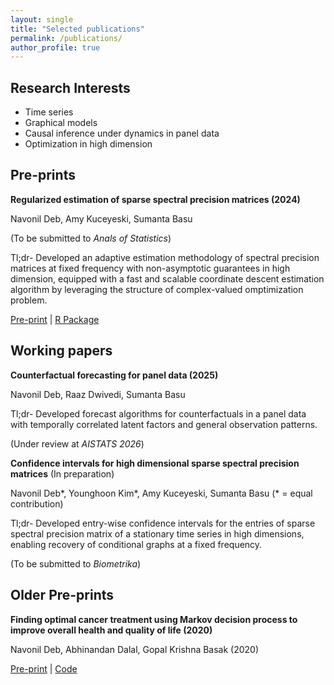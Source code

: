 ```yaml
---
layout: single
title: "Selected publications"
permalink: /publications/
author_profile: true
---
```


## Research Interests

* Time series
* Graphical models
* Causal inference under dynamics in panel data
* Optimization in high dimension

## Pre-prints

**Regularized estimation of sparse spectral precision matrices (2024)**

Navonil Deb, Amy Kuceyeski, Sumanta Basu

(To be submitted to *Anals of Statistics*)

Tl;dr- Developed an adaptive estimation methodology of spectral precision matrices at fixed frequency with non-asymptotic guarantees in high dimension, equipped with a fast and scalable coordinate descent estimation algorithm by leveraging the structure of complex-valued omptimization problem.

[Pre-print](https://doi.org/10.48550/arXiv.2401.11128) | [R Package](https://github.com/navonildeb/cxreg)


## Working papers

**Counterfactual forecasting for panel data (2025)**  

Navonil Deb, Raaz Dwivedi, Sumanta Basu

Tl;dr- Developed forecast algorithms for counterfactuals in a panel data with temporally correlated latent factors and general observation patterns.

(Under review at *AISTATS 2026*)

**Confidence intervals for high dimensional sparse spectral precision matrices** (In preparation)

Navonil Deb\*, Younghoon Kim\*, Amy Kuceyeski, Sumanta Basu (\* = equal contribution)

Tl;dr- Developed entry-wise confidence intervals for the entries of sparse spectral precision matrix of a stationary time series in high dimensions, enabling recovery of conditional graphs at a fixed frequency.

(To be submitted to *Biometrika*)


## Older Pre-prints

**Finding optimal cancer treatment using Markov decision process to improve overall health and quality of life (2020)**

Navonil Deb, Abhinandan Dalal, Gopal Krishna Basak (2020)

[Pre-print](https://doi.org/10.48550/arXiv.2011.13960) | [Code](https://github.com/navonildeb/MDP-and-QOL-in-Cancer-Treatment)
